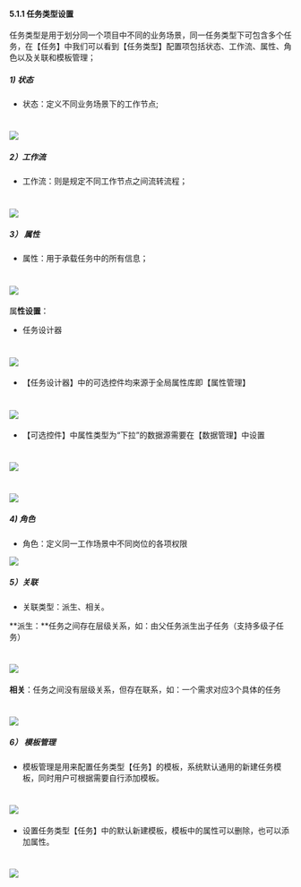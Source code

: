 #### 5.1.1 任务类型设置

任务类型是用于划分同一个项目中不同的业务场景，同一任务类型下可包含多个任务，在【任务】中我们可以看到【任务类型】配置项包括状态、工作流、属性、角色以及关联和模板管理；

##### 1) 状态

* 状态：定义不同业务场景下的工作节点;

# ![](/assets/01状态设置2.png)

##### 2）工作流

* 工作流：则是规定不同工作节点之间流转流程；

# ![](/assets/02工作流.png)

##### 3） 属性

* 属性：用于承载任务中的所有信息；

# ![](/assets/03属性1.png)

属**性设置**：

* 任务设计器

# ![](/assets/03任务设计器.png)

* 【任务设计器】中的可选控件均来源于全局属性库即【属性管理】

# ![](/assets/03全局属性库.png)

* 【可选控件】中属性类型为“下拉”的数据源需要在【数据管理】中设置

# ![](/assets/03数据源管理1.jpg)

# ![](/assets/03数据源管理2.jpg)

##### 4) 角色

* 角色：定义同一工作场景中不同岗位的各项权限

![](/assets/04角色设置.png)

##### 5）关联

* 关联类型：派生、相关。

**派生：**任务之间存在层级关系，如：由父任务派生出子任务（支持多级子任务）

# ![](/assets/05派生.png)

   
 **相关**：任务之间没有层级关系，但存在联系，如：一个需求对应3个具体的任务
 
 # ![](/assets/05相关.png)
 
 ##### 6） 模板管理
 
 * 模板管理是用来配置任务类型【任务】的模板，系统默认通用的新建任务模板，同时用户可根据需要自行添加模板。

# ![](/assets/06模板管理01.png)

* 设置任务类型【任务】中的默认新建模板，模板中的属性可以删除，也可以添加属性。

# ![](/assets/06模板管理2.png)










